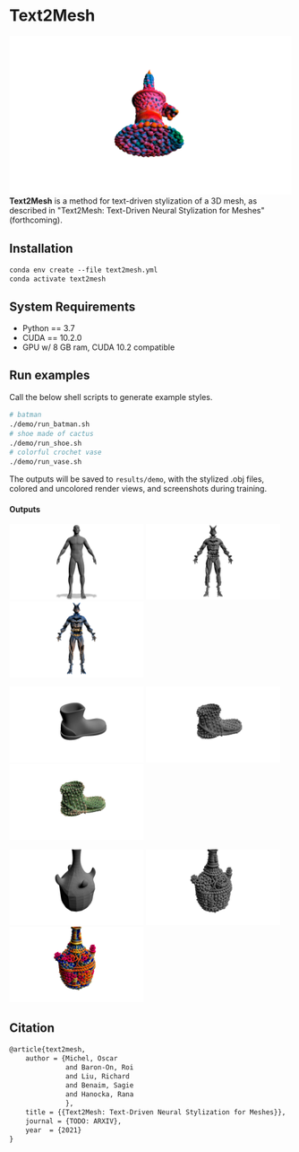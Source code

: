 # Text2Mesh
![crochet candle](images/candle.gif)
**Text2Mesh** is a method for text-driven stylization of a 3D mesh, as described in "Text2Mesh: Text-Driven Neural Stylization for Meshes" (forthcoming).

## Installation
```
conda env create --file text2mesh.yml
conda activate text2mesh
```

## System Requirements
- Python == 3.7
- CUDA == 10.2.0
- GPU w/ 8 GB ram, CUDA 10.2 compatible

## Run examples
Call the below shell scripts to generate example styles. 
```bash
# batman 
./demo/run_batman.sh
# shoe made of cactus 
./demo/run_shoe.sh
# colorful crochet vase 
./demo/run_vase.sh
```
The outputs will be saved to `results/demo`, with the stylized .obj files, colored and uncolored render views, and screenshots during training.

#### Outputs
<p float="center">
<img alt="person" height="135" src="images/person.png" width="240"/>
<img alt="batman geometry" height="135" src="images/batman_init.png" width="240"/>
<img alt="batman style" height="135" src="images/batman_final.png" width="240"/>
</p>

<p float="center">
<img alt="shoe" height="135" src="images/shoe.png" width="240"/>
<img alt="shoe geometry" height="135" src="images/shoe_init.png" width="240"/>
<img alt="shoe style" height="135" src="images/shoe_final.png" width="240"/>
</p>

<p float="center">
<img alt="vase" height="135" src="images/vase.png" width="240"/>
<img alt="vase geometry" height="135" src="images/vase_init.png" width="240"/>
<img alt="vase style" height="135" src="images/vase_final.png" width="240"/>
</p>

## Citation
```
@article{text2mesh,
    author = {Michel, Oscar
              and Baron-On, Roi
              and Liu, Richard
              and Benaim, Sagie
              and Hanocka, Rana
              },
    title = {{Text2Mesh: Text-Driven Neural Stylization for Meshes}},
    journal = {TODO: ARXIV},
    year  = {2021}
}
```